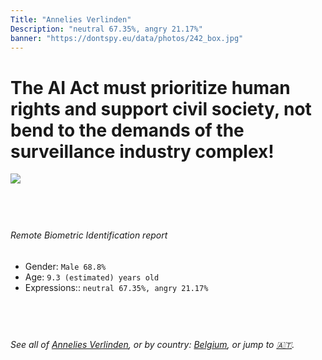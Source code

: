 ```yaml
---
Title: "Annelies Verlinden"
Description: "neutral 67.35%, angry 21.17%"
banner: "https://dontspy.eu/data/photos/242_box.jpg"
---
```


# The AI Act must prioritize human rights and support civil society, not bend to the demands of the surveillance industry complex!

<link rel="stylesheet" type="text/css" href="/css/blog.css" />

<div class="is-fake" hidden>

_This image is **clearly fake**_, yet we [continue to collect them because the AI Act negotiations](/blog/why-deepfake/) are heading in a direction that will only make people's lives more complicated. For a more in-depth explanation, read: [Double threat: why losing the battle against Face Biometrics would fuel the proliferation of deepfakes](/blog/the-dual-threat-how-losing-the-biometric-battle-fuels-deepfake-proliferation/).


</div>

<!-- <img src="https://dontspy.eu/data/photos/54_box.jpg" /> -->
<img src="https://dontspy.eu/data/photos/242_box.jpg" />

## <br>

###### Remote Biometric Identification report

* <span class="label">Gender:</span> `Male 68.8%`
* <span class="label">Age:</span> `9.3 (estimated) years old`
* <span class="label">Expressions::</span> `neutral 67.35%, angry 21.17%`

## <br>

###### See all of [Annelies Verlinden](/policymaker#Annelies%20Verlinden), or by country: [Belgium](/country#Belgium), or jump to [🇦🇹](/x/96).

## <br>
